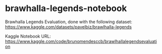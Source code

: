 # brawhalla-legends-notebook

Brawhalla Legends Evaluation, done with the following dataset: https://www.kaggle.com/datasets/pavelbiz/brawlhalla-legends

Kaggle Notebook URL: https://www.kaggle.com/code/brunomendesccb/brawlhallalegendsevaluation

